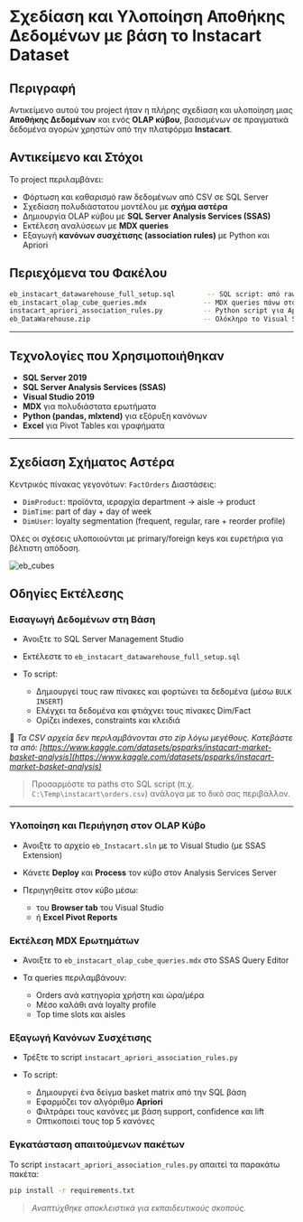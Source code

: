 # Σχεδίαση και Υλοποίηση Αποθήκης Δεδομένων με βάση το Instacart Dataset

## Περιγραφή
Αντικείμενο αυτού του project ήταν η πλήρης σχεδίαση και υλοποίηση μιας **Αποθήκης Δεδομένων** και ενός **OLAP κύβου**, βασισμένων σε πραγματικά δεδομένα αγορών χρηστών από την πλατφόρμα **Instacart**.

## Αντικείμενο και Στόχοι

Το project περιλαμβάνει:
- Φόρτωση και καθαρισμό raw δεδομένων από CSV σε SQL Server
- Σχεδίαση πολυδιάστατου μοντέλου με **σχήμα αστέρα**
- Δημιουργία OLAP κύβου με **SQL Server Analysis Services (SSAS)**
- Εκτέλεση αναλύσεων με **MDX queries**
- Εξαγωγή **κανόνων συσχέτισης (association rules)** με Python και Apriori

## Περιεχόμενα του Φακέλου

```bash
eb_instacart_datawarehouse_full_setup.sql        -- SQL script: από raw δεδομένα σε star schema
eb_instacart_olap_cube_queries.mdx              -- MDX queries πάνω στον κύβο
instacart_apriori_association_rules.py          -- Python script για Apriori & visualization
eb_DataWarehouse.zip                            -- Ολόκληρο το Visual Studio SSAS project (cube, dim, dsv κλπ.)
````

---

## Τεχνολογίες που Χρησιμοποιήθηκαν

* **SQL Server 2019**
* **SQL Server Analysis Services (SSAS)**
* **Visual Studio 2019**
* **MDX** για πολυδιάστατα ερωτήματα
* **Python (pandas, mlxtend)** για εξόρυξη κανόνων
* **Excel** για Pivot Tables και γραφήματα

---

## Σχεδίαση Σχήματος Αστέρα

Κεντρικός πίνακας γεγονότων: `FactOrders`
Διαστάσεις:

* `DimProduct`: προϊόντα, ιεραρχία department → aisle → product
* `DimTime`: part of day + day of week
* `DimUser`: loyalty segmentation (frequent, regular, rare + reorder profile)

Όλες οι σχέσεις υλοποιούνται με primary/foreign keys και ευρετήρια για βέλτιστη απόδοση.

![eb_cubes](https://github.com/user-attachments/assets/58480b79-ed07-4b37-9ca4-3a90e40bc969)


## Οδηγίες Εκτέλεσης

### Εισαγωγή Δεδομένων στη Βάση

* Άνοιξτε το SQL Server Management Studio
* Εκτέλεστε το `eb_instacart_datawarehouse_full_setup.sql`
* Το script:

  * Δημιουργεί τους raw πίνακες και φορτώνει τα δεδομένα (μέσω `BULK INSERT`)
  * Ελέγχει τα δεδομένα και φτιάχνει τους πίνακες Dim/Fact
  * Ορίζει indexes, constraints και κλειδιά

📌 *Τα CSV αρχεία δεν περιλαμβάνονται στο zip λόγω μεγέθους. Κατεβάστε τα από:
[https://www.kaggle.com/datasets/psparks/instacart-market-basket-analysis](https://www.kaggle.com/datasets/psparks/instacart-market-basket-analysis)*

> Προσαρμόστε τα paths στο SQL script (π.χ. `C:\Temp\instacart\orders.csv`) ανάλογα με το δικό σας περιβάλλον.

---

### Υλοποίηση και Περιήγηση στον OLAP Κύβο

* Άνοιξτε το αρχείο `eb_Instacart.sln` με το Visual Studio (με SSAS Extension)
* Κάνετε **Deploy** και **Process** τον κύβο στον Analysis Services Server
* Περιηγηθείτε στον κύβο μέσω:

  * του **Browser tab** του Visual Studio
  * ή **Excel Pivot Reports**

### Εκτέλεση MDX Ερωτημάτων

* Άνοιξτε το `eb_instacart_olap_cube_queries.mdx` στο SSAS Query Editor
* Τα queries περιλαμβάνουν:

  * Orders ανά κατηγορία χρήστη και ώρα/μέρα
  * Μέσο καλάθι ανά loyalty profile
  * Top time slots και aisles

### Εξαγωγή Κανόνων Συσχέτισης

* Τρέξτε το script `instacart_apriori_association_rules.py`
* Το script:

  * Δημιουργεί ένα δείγμα basket matrix από την SQL βάση
  * Εφαρμόζει τον αλγόριθμο **Apriori**
  * Φιλτράρει τους κανόνες με βάση support, confidence και lift
  * Οπτικοποιεί τους top 5 κανόνες
 
 ### Εγκατάσταση απαιτούμενων πακέτων
Το script `instacart_apriori_association_rules.py` απαιτεί τα παρακάτω πακέτα:

```bash
pip install -r requirements.txt
```

>*Αναπτύχθηκε αποκλειστικά για εκπαιδευτικούς σκοπούς.*
